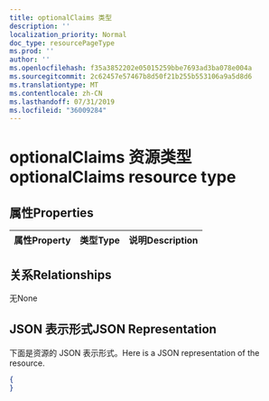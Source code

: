 ```yaml
---
title: optionalClaims 类型
description: ''
localization_priority: Normal
doc_type: resourcePageType
ms.prod: ''
author: ''
ms.openlocfilehash: f35a3852202e05015259bbe7693ad3ba078e004a
ms.sourcegitcommit: 2c62457e57467b8d50f21b255b553106a9a5d8d6
ms.translationtype: MT
ms.contentlocale: zh-CN
ms.lasthandoff: 07/31/2019
ms.locfileid: "36009284"
---
```

# <a name="optionalclaims-resource-type"></a><span data-ttu-id="fbef8-102">optionalClaims 资源类型</span><span class="sxs-lookup"><span data-stu-id="fbef8-102">optionalClaims resource type</span></span>


## <a name="properties"></a><span data-ttu-id="fbef8-103">属性</span><span class="sxs-lookup"><span data-stu-id="fbef8-103">Properties</span></span>
|<span data-ttu-id="fbef8-104">属性</span><span class="sxs-lookup"><span data-stu-id="fbef8-104">Property</span></span>|<span data-ttu-id="fbef8-105">类型</span><span class="sxs-lookup"><span data-stu-id="fbef8-105">Type</span></span>|<span data-ttu-id="fbef8-106">说明</span><span class="sxs-lookup"><span data-stu-id="fbef8-106">Description</span></span>|
|:---|:---|:---|

## <a name="relationships"></a><span data-ttu-id="fbef8-107">关系</span><span class="sxs-lookup"><span data-stu-id="fbef8-107">Relationships</span></span>
<span data-ttu-id="fbef8-108">无</span><span class="sxs-lookup"><span data-stu-id="fbef8-108">None</span></span>
## <a name="json-representation"></a><span data-ttu-id="fbef8-109">JSON 表示形式</span><span class="sxs-lookup"><span data-stu-id="fbef8-109">JSON Representation</span></span>
<span data-ttu-id="fbef8-110">下面是资源的 JSON 表示形式。</span><span class="sxs-lookup"><span data-stu-id="fbef8-110">Here is a JSON representation of the resource.</span></span>
<!--{
  "blockType": "resource",
  "@odata.type": "microsoft.graph.optionalClaims"
}-->
``` json
{
}
```



